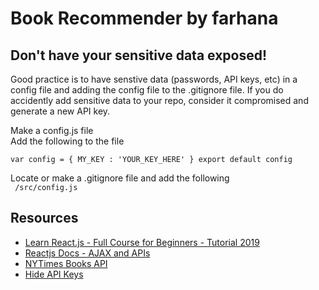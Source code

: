# Book Recommender by farhana

## **Don't** have your sensitive data exposed!
Good practice is to have senstive data (passwords, API keys, etc) in a config file and adding the config file to the .gitignore file. If you do accidently add sensitive data to your repo, consider it compromised and generate a new API key.

Make a config.js file  
Add the following to the file

``var config = {
    MY_KEY : 'YOUR_KEY_HERE'
}
export default config
``

Locate or make a .gitignore file and add the following  
``
/src/config.js``

## Resources
- [Learn React.js - Full Course for Beginners - Tutorial 2019](https://www.youtube.com/watch?v=DLX62G4lc44&feature=youtu.be)
- [Reactjs Docs - AJAX and APIs](https://reactjs.org/docs/faq-ajax.html)
- [NYTimes Books API](https://developer.nytimes.com/docs/books-product/1/overview)
- [Hide API Keys](https://gist.github.com/derzorngottes/3b57edc1f996dddcab25)